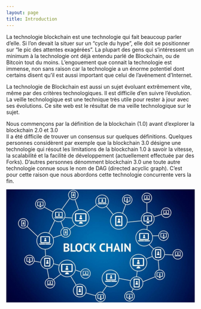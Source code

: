 ```yaml
---
layout: page
title: Introduction
---
```


La technologie blockchain est une technologie qui fait beaucoup parler d’elle. Si l’on devait la situer sur un “cycle du hype”, elle doit se positionner sur “le pic des attentes exagérées”. La plupart des gens qui s’intéressent un minimum à la technologie ont déjà entendu parlé de Blockchain, ou de Bitcoin tout du moins. 
L’engouement que connait la technologie est immense, non sans raison car la technologie a un énorme potentiel dont certains disent qu’il est aussi important que celui de l’avénement d’Internet. 

La technologie de Blockchain est aussi un sujet évoluant extrêmement vite, même par des critères technologiques. Il est difficile d’en suivre l’évolution. La veille technologique est une technique très utile pour rester à jour avec ses évolutions. Ce site web est le résultat de ma veille technologique sur le sujet. 

Nous commençons par la définition de la blockchain (1.0) avant d’explorer la blockchain 2.0 et 3.0  
Il a été difficile de trouver un consensus sur quelques définitions. Quelques personnes considèrent par exemple que la blockchain 3.0 désigne une technologie qui résout les limitations de la blockchain 1.0 à savoir la vitesse, la scalabilité et la facilité de développement (actuellement effectuée par des Forks). D’autres personnes dénomment blockchain 3.0 une toute autre technologie connue sous le nom de DAG (directed acyclic graph). C’est pour cette raison que nous abordons cette technologie concurrente vers la fin. 

![blockchain](/Images/blockchain.jpg)
